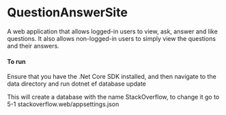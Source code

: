 # QuestionAnswerSite

A web application that allows logged-in users to view, ask, answer and like questions. It also allows non-logged-in users to simply view the questions and their answers.

#### To run

Ensure that you have the .Net Core SDK installed, and then navigate to the data directory and run dotnet ef database update

This will create a database with the name StackOverflow, to change it go to 5-1 stackoverflow.web/appsettings.json
